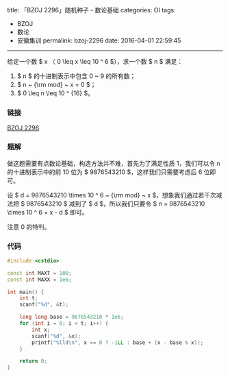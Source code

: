 title: 「BZOJ 2296」随机种子 - 数论基础
categories: OI
tags: 
  - BZOJ
  - 数论
  - 安徽集训
permalink: bzoj-2296
date: 2016-04-01 22:59:45
---

给定一个数 $ x $（$ 0 \leq x \leq 10 ^ 6 $），求一个数 $ n $ 满足：

1. $ n $ 的十进制表示中包含 0 ~ 9 的所有数；
2. $ n ~ {\rm mod} ~ x = 0 $；
3. $ 0 \leq n \leq 10 ^ {16} $。

<!-- more -->

### 链接
[BZOJ 2296](http://www.lydsy.com/JudgeOnline/problem.php?id=2296)

### 题解
做这题需要有点数论基础，构造方法并不难，首先为了满足性质 1，我们可以令 n 的十进制表示中的前 10 位为 $ 9876543210 $，这样我们只需要考虑后 6 位即可。

设 $ d = 9876543210 \times 10 ^ 6 ~ {\rm mod} ~ x $，想象我们通过若干次减法把 $ 9876543210 $ 减到了 $ d $，所以我们只要令 $ n = 9876543210 \times 10 ^ 6 + x - d $ 即可。

注意 0 的特判。

### 代码
```c++
#include <cstdio>

const int MAXT = 100;
const int MAXX = 1e6;

int main() {
	int t;
	scanf("%d", &t);

	long long base = 9876543210 * 1e6;
	for (int i = 0; i < t; i++) {
		int x;
		scanf("%d", &x);
		printf("%lld\n", x == 0 ? -1LL : base + (x - base % x));
	}

	return 0;
}
```
